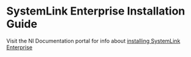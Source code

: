 # SystemLink Enterprise Installation Guide

Visit the NI Documentation portal for info about
[installing SystemLink Enterprise](https://www.ni.com/docs/en-US/bundle/systemlink-enterprise/page/installing-systemlink-enterprise.html)
